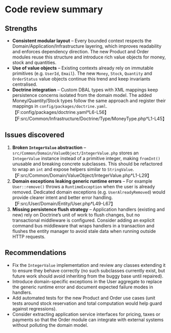 # Code review summary

## Strengths

- **Consistent modular layout** – Every bounded context respects the Domain/Application/Infrastructure layering, which improves readability and enforces dependency direction. The new Product and Order modules reuse this structure and introduce rich value objects for money, stock and quantities.
- **Use of value objects** – Existing contexts already rely on immutable primitives (e.g. `UserId`, `Email`). The new `Money`, `Stock`, `Quantity` and `OrderStatus` value objects continue this trend and keep invariants centralised.
- **Doctrine integration** – Custom DBAL types with XML mappings keep persistence concerns isolated from the domain model. The added Money/Quantity/Stock types follow the same approach and register their mappings in `config/packages/doctrine.yaml`. 【F:config/packages/doctrine.yaml†L6-L56】【F:src/Common/Infrastructure/Doctrine/Type/MoneyType.php†L1-L45】

## Issues discovered

1. **Broken `IntegerValue` abstraction** – `src/Common/Domain/ValueObject/IntegerValue.php` stores an `IntegerValue` instance instead of a primitive integer, making `fromInt()` unusable and breaking concrete subclasses. This should be refactored to wrap an `int` and expose helpers similar to `StringValue`. 【F:src/Common/Domain/ValueObject/IntegerValue.php†L1-L29】
2. **Domain exceptions leaking generic runtime errors** – For example `User::remove()` throws a `RuntimeException` when the user is already removed. Dedicated domain exceptions (e.g. `UserAlreadyRemoved`) would provide clearer intent and better error handling. 【F:src/User/Domain/Entity/User.php†L49-L67】
3. **Missing persistence flush strategy** – Application handlers (existing and new) rely on Doctrine’s unit of work to flush changes, but no transactional middleware is configured. Consider adding an explicit command bus middleware that wraps handlers in a transaction and flushes the entity manager to avoid stale data when running outside HTTP requests.

## Recommendations

- Fix the `IntegerValue` implementation and review any classes extending it to ensure they behave correctly (no such subclasses currently exist, but future work should avoid inheriting from the buggy base until repaired).
- Introduce domain-specific exceptions in the User aggregate to replace the generic runtime error and document expected failure modes in handlers.
- Add automated tests for the new Product and Order use cases (unit tests around stock reservation and total computation would help guard against regressions).
- Consider extracting application service interfaces for pricing, taxes or payments so that the Order module can integrate with external systems without polluting the domain model.
